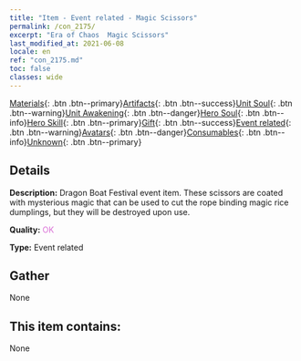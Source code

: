 ```yaml
---
title: "Item - Event related - Magic Scissors"
permalink: /con_2175/
excerpt: "Era of Chaos  Magic Scissors"
last_modified_at: 2021-06-08
locale: en
ref: "con_2175.md"
toc: false
classes: wide
---
```

 [Materials](/Items/){: .btn .btn--primary}[Artifacts](/Items/Artifacts/){: .btn .btn--success}[Unit Soul](/Items/UnitSoul/){: .btn .btn--warning}[Unit Awakening](/Items/UnitAwakening/){: .btn .btn--danger}[Hero Soul](/Items/HeroSoul/){: .btn .btn--info}[Hero Skill](/Items/HeroSkill/){: .btn .btn--primary}[Gift](/Items/Gift/){: .btn .btn--success}[Event related](/Items/Events/){: .btn .btn--warning}[Avatars](/Items/Avatars/){: .btn .btn--danger}[Consumables](/Items/Consumables/){: .btn .btn--info}[Unknown](/Items/Unknown/){: .btn .btn--primary}

## Details
 **Description:** Dragon Boat Festival event item. These scissors are coated with mysterious magic that can be used to cut the rope binding magic rice dumplings, but they will be destroyed upon use.

 **Quality:** <span style="color: #DA70D6">OK</span>

 **Type:** Event related

## Gather

  None

## This item contains:

  None

